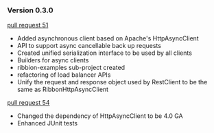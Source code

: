### Version 0.3.0 

[pull request 51](https://github.com/Netflix/ribbon/pull/51) 
* Added asynchronous client based on Apache's HttpAsyncClient
* API to support async cancellable back up requests 
* Created unified serialization interface to be used by all clients
* Builders for async clients
* ribbion-examples sub-project created
* refactoring of load balancer APIs
* Unify the request and response object used by RestClient to be the same as RibbonHttpAsyncClient

[pull request 54](https://github.com/Netflix/ribbon/pull/54)
* Changed the dependency of HttpAsyncClient to be 4.0 GA
* Enhanced JUnit tests

